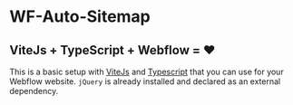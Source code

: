 # WF-Auto-Sitemap


## ViteJs + TypeScript + Webflow = ❤️

This is a basic setup with [ViteJs](https://vitejs.dev/) and [Typescript](https://www.typescriptlang.org/) that you can use for your Webflow website.
`jQuery` is already installed and declared as an external dependency.
